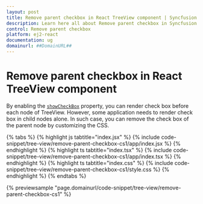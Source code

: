 ```yaml
---
layout: post
title: Remove parent checkbox in React TreeView component | Syncfusion
description: Learn here all about Remove parent checkbox in Syncfusion React TreeView component of Syncfusion Essential JS 2 and more.
control: Remove parent checkbox 
platform: ej2-react
documentation: ug
domainurl: ##DomainURL##
---
```


# Remove parent checkbox in React TreeView component

By enabling the [`showCheckBox`](https://ej2.syncfusion.com/react/documentation/api/treeview#showcheckbox) property, you can render check box before each node of TreeView. However, some application needs to render check box in child nodes alone. In such case, you can remove the check box of the parent node by customizing the CSS.

{% tabs %}
{% highlight js tabtitle="index.jsx" %}
{% include code-snippet/tree-view/remove-parent-checkbox-cs1/app/index.jsx %}
{% endhighlight %}
{% highlight ts tabtitle="index.tsx" %}
{% include code-snippet/tree-view/remove-parent-checkbox-cs1/app/index.tsx %}
{% endhighlight %}
{% highlight ts tabtitle="index.css" %}
{% include code-snippet/tree-view/remove-parent-checkbox-cs1/style.css %}
{% endhighlight %}
{% endtabs %}

 {% previewsample "page.domainurl/code-snippet/tree-view/remove-parent-checkbox-cs1" %}
